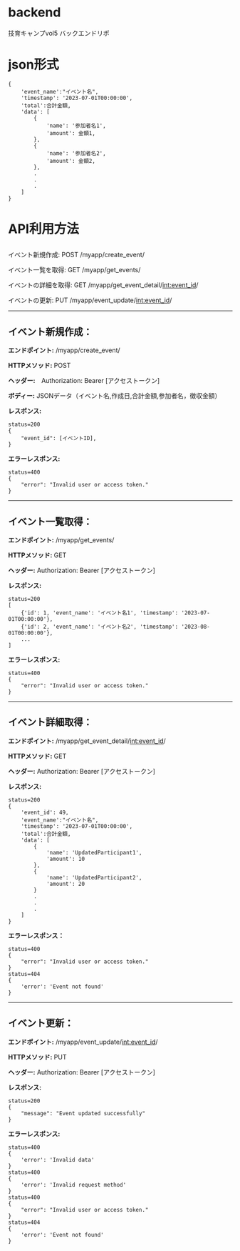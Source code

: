 # backend
技育キャンプvol5 バックエンドリポ

# json形式

    {
        'event_name':"イベント名",
        'timestamp': '2023-07-01T00:00:00',
        'total':合計金額,
        'data': [
            {
                'name': '参加者名1',
                'amount': 金額1,
            },
            {
                'name': '参加者名2',
                'amount': 金額2,
            },
            .
            .
            .
        ]
    }
# API利用方法

##
イベント新規作成: POST /myapp/create_event/

イベント一覧を取得: GET /myapp/get_events/

イベントの詳細を取得: GET /myapp/get_event_detail/<int:event_id>/

イベントの更新: PUT /myapp/event_update/<int:event_id>/

---
## イベント新規作成：
__エンドポイント:__ /myapp/create_event/

__HTTPメソッド:__ POST

__ヘッダー:__　Authorization: Bearer [アクセストークン]
  
__ボディー:__ JSONデータ（イベント名,作成日,合計金額,参加者名，徴収金額）

__レスポンス:__

    status=200
    {
        "event_id": [イベントID],
    }

__エラーレスポンス:__

    status=400
    {
        "error": "Invalid user or access token."
    }

***
## イベント一覧取得：

__エンドポイント:__ /myapp/get_events/

__HTTPメソッド:__  GET

__ヘッダー:__ Authorization: Bearer [アクセストークン]

__レスポンス:__ 

    status=200
    [
        {'id': 1, 'event_name': 'イベント名1', 'timestamp': '2023-07-01T00:00:00'},
        {'id': 2, 'event_name': 'イベント名2', 'timestamp': '2023-08-01T00:00:00'}, 
        ...
    ]

__エラーレスポンス:__

    status=400
    {
        "error": "Invalid user or access token."
    }

***
## イベント詳細取得：
__エンドポイント:__ /myapp/get_event_detail/<int:event_id>/

__HTTPメソッド:__  GET

__ヘッダー:__ Authorization: Bearer [アクセストークン]

__レスポンス:__ 

    status=200
    {
        'event_id': 49, 
        'event_name':"イベント名",
        'timestamp': '2023-07-01T00:00:00',
        'total':合計金額,
        'data': [
            {
                'name': 'UpdatedParticipant1',
                'amount': 10
            }, 
            {
                'name': 'UpdatedParticipant2', 
                'amount': 20
            }
            .
            .
            .
        ]
    }

__エラーレスポンス：__

    status=400
    {
        "error": "Invalid user or access token."
    }
    status=404
    {
        'error': 'Event not found' 
    }

---
## イベント更新：
__エンドポイント:__ /myapp/event_update/<int:event_id>/

__HTTPメソッド:__  PUT

__ヘッダー:__ Authorization: Bearer [アクセストークン]


__レスポンス:__

    status=200
    {
        "message": "Event updated successfully"
    }

__エラーレスポンス:__

    status=400
    {
        'error': 'Invalid data'
    }
    status=400
    {
        'error': 'Invalid request method'
    }
    status=400
    {
        "error": "Invalid user or access token."
    }
    status=404
    {
        'error': 'Event not found'
    }
    
